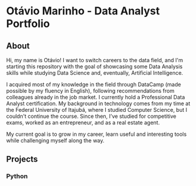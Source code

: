 # Otávio Marinho - Data Analyst Portfolio
## About
Hi, my name is Otávio! I want to switch careers to the data field, and I'm starting this repository with the goal of showcasing some Data Analysis skills while studying Data Science and, eventually, Artificial Intelligence.

I acquired most of my knowledge in the field through DataCamp (made possible by my fluency in English), following recommendations from colleagues already in the job market. I currently hold a Professional Data Analyst certification. My background in technology comes from my time at the Federal University of Itajubá, where I studied Computer Science, but I couldn't continue the course. Since then, I’ve studied for competitive exams, worked as an entrepreneur, and as a real estate agent.

My current goal is to grow in my career, learn useful and interesting tools while challenging myself along the way.

## Projects

### Python
